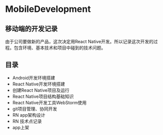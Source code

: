 # MobileDevelopment

## 移动端的开发记录  
由于公司要做新的产品，这次决定用React Native开发。所以记录这次开发的过程。包含环境、基本技术和项目中碰到的技术问题。

## 目录
* Android开发环境搭建  
* React Native开发环境搭建  
* 创建React Native项目及运行  
* React Native项目结构基础知识
* React Native开发工具WebStorm使用
* git项目管理、协同开发
* RN app架构设计
* RN 技术点记录
* app上架
